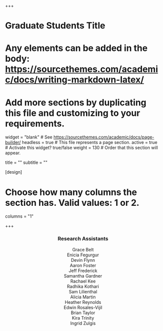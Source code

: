 +++
# Graduate Students Title
# Any elements can be added in the body: https://sourcethemes.com/academic/docs/writing-markdown-latex/
# Add more sections by duplicating this file and customizing to your requirements.

widget = "blank"  # See https://sourcethemes.com/academic/docs/page-builder/
headless = true  # This file represents a page section.
active = true  # Activate this widget? true/false
weight = 130  # Order that this section will appear.

title = ""
subtitle = ""

[design]
  # Choose how many columns the section has. Valid values: 1 or 2.
  columns = "1"

+++

<h3 style="text-align:center">Research Assistants</h3>
<p style="text-align:center">
Grace Belt<br>
Enicia Fegurgur<br>
Devin Flynn<br>
Aaron Foster<br>
Jeff Frederick<br>
Samantha Gardner<br>
Rachael Kee<br>
Radhika Kothari<br>
Sam Lilienthal<br>
Alicia Martin<br>
Heather Reynolds<br>
Edwin Rosales-Vijil<br>
Brian Taylor<br>
Kira Trinity<br>
Ingrid Zulgis<br></p>


